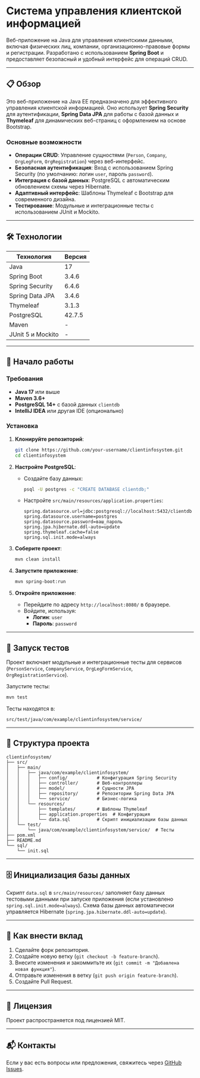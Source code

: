 # Система управления клиентской информацией

Веб-приложение на Java для управления клиентскими данными, включая физических лиц, компании, организационно-правовые формы и регистрации. Разработано с использованием **Spring Boot** и предоставляет безопасный и удобный интерфейс для операций CRUD.

---

## 📋 Обзор

Это веб-приложение на Java EE предназначено для эффективного управления клиентской информацией. Оно использует **Spring Security** для аутентификации, **Spring Data JPA** для работы с базой данных и **Thymeleaf** для динамических веб-страниц с оформлением на основе Bootstrap.

### Основные возможности
- **Операции CRUD**: Управление сущностями (`Person`, `Company`, `OrgLegForm`, `OrgRegistration`) через веб-интерфейс.
- **Безопасная аутентификация**: Вход с использованием Spring Security (по умолчанию: логин `user`, пароль `password`).
- **Интеграция с базой данных**: PostgreSQL с автоматическим обновлением схемы через Hibernate.
- **Адаптивный интерфейс**: Шаблоны Thymeleaf с Bootstrap для современного дизайна.
- **Тестирование**: Модульные и интеграционные тесты с использованием JUnit и Mockito.

---

## 🛠️ Технологии

| Технология              | Версия   |
|-------------------------|----------|
| Java                    | 17       |
| Spring Boot             | 3.4.6    |
| Spring Security         | 6.4.6    |
| Spring Data JPA         | 3.4.6    |
| Thymeleaf               | 3.1.3    |
| PostgreSQL              | 42.7.5   |
| Maven                   | -        |
| JUnit 5 и Mockito       | -        |

---

## 🚀 Начало работы

### Требования
- **Java 17** или выше
- **Maven 3.6+**
- **PostgreSQL 14+** с базой данных `clientdb`
- **IntelliJ IDEA** или другая IDE (опционально)

### Установка

1. **Клонируйте репозиторий**:
   ```bash
   git clone https://github.com/your-username/clientinfosystem.git
   cd clientinfosystem
   ```

2. **Настройте PostgreSQL**:
   - Создайте базу данных:
     ```bash
     psql -U postgres -c "CREATE DATABASE clientdb;"
     ```
   - Настройте `src/main/resources/application.properties`:
     ```properties
     spring.datasource.url=jdbc:postgresql://localhost:5432/clientdb
     spring.datasource.username=postgres
     spring.datasource.password=ваш_пароль
     spring.jpa.hibernate.ddl-auto=update
     spring.thymeleaf.cache=false
     spring.sql.init.mode=always
     ```

3. **Соберите проект**:
   ```bash
   mvn clean install
   ```

4. **Запустите приложение**:
   ```bash
   mvn spring-boot:run
   ```

5. **Откройте приложение**:
   - Перейдите по адресу `http://localhost:8080/` в браузере.
   - Войдите, используя:
     - **Логин**: `user`
     - **Пароль**: `password`

---

## 🧪 Запуск тестов

Проект включает модульные и интеграционные тесты для сервисов (`PersonService`, `CompanyService`, `OrgLegFormService`, `OrgRegistrationService`).

Запустите тесты:
```bash
mvn test
```

Тесты находятся в:
```
src/test/java/com/example/clientinfosystem/service/
```

---

## 📂 Структура проекта

```
clientinfosystem/
├── src/
│   ├── main/
│   │   ├── java/com/example/clientinfosystem/
│   │   │   ├── config/           # Конфигурация Spring Security
│   │   │   ├── controller/       # Веб-контроллеры
│   │   │   ├── model/            # Сущности JPA
│   │   │   ├── repository/       # Репозитории Spring Data JPA
│   │   │   └── service/          # Бизнес-логика
│   │   └── resources/
│   │       ├── templates/        # Шаблоны Thymeleaf
│   │       ├── application.properties  # Конфигурация
│   │       └── data.sql          # Скрипт инициализации базы данных
│   └── test/
│       └── java/com/example/clientinfosystem/service/  # Тесты
├── pom.xml
├── README.md
└── sql/
    └── init.sql
```

---

## 🗄️ Инициализация базы данных

Скрипт `data.sql` в `src/main/resources/` заполняет базу данных тестовыми данными при запуске приложения (если установлено `spring.sql.init.mode=always`). Схема базы данных автоматически управляется Hibernate (`spring.jpa.hibernate.ddl-auto=update`).

---

## 🤝 Как внести вклад

1. Сделайте форк репозитория.
2. Создайте новую ветку (`git checkout -b feature-branch`).
3. Внесите изменения и закоммитьте их (`git commit -m "Добавлена новая функция"`).
4. Отправьте изменения в ветку (`git push origin feature-branch`).
5. Создайте Pull Request.

---

## 📜 Лицензия

Проект распространяется под лицензией MIT.

---

## 📬 Контакты

Если у вас есть вопросы или предложения, свяжитесь через [GitHub Issues](https://github.com/your-username/clientinfosystem/issues).